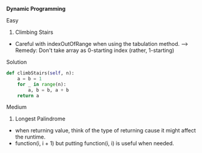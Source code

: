 **Dynamic Programming**

Easy
1. Climbing Stairs
- Careful with indexOutOfRange when using the tabulation method. --> Remedy: Don't take array as 0-starting index (rather, 1-starting)

Solution
```python
def climbStairs(self, n):
    a = b = 1
    for _ in range(n):
        a, b = b, a + b
    return a
```
Medium
1. Longest Palindrome
- when returning value, think of the type of returning cause it might affect the runtime.
- function(i, i + 1) but putting function(i, i) is useful when needed.
